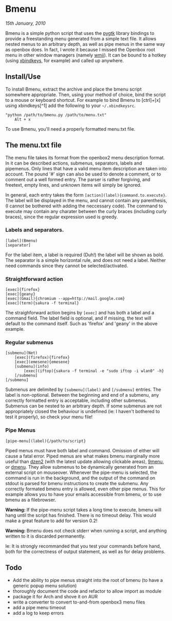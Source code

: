Bmenu 
=====
_15th January, 2010_

Bmenu is a simple python script that uses the [pygtk](http://www.pygtk.org) library bindings to provide a freestanding menu generated from a simple text file. It allows nested menus to an arbitrary depth, as well as pipe menus in the same way as openbox does. In fact, I wrote it because I missed the Openbox root menu in other window managers (namely [wmii](http://wmii.suckless.org)). It can be bound to a hotkey (using [xbindkeys](http://wiki.archlinux.org/index.php/Xbindkeys), for example) and called up anywhere. 


Install/Use
-----------
To install Bmenu, extract the archive and place the bmenu script somewhere appropriate. Then, using your method of choice, bind the script to a mouse or keyboard shortcut. For example to bind Bmenu to [ctrl]+[x] using xbindkeys[^1] add the following to your <code>~/.xbindkeysrc</code>.

	"python /path/to/bmenu.py /path/to/menu.txt"
		Alt + x

To use Bmenu, you'll need a properly formatted menu.txt file.

The menu.txt file
-----------------
The menu file takes its format from the openbox2 menu description format. In it can be described actions, submenus, separators, labels and pipemenus. Only lines that have a valid menu item description are taken into account. The pound '#' sign can also be used to denote a comment, or to comment out a well formed entry. The parser is rather forgiving, and freetext, empty lines, and unknown items will simply be ignored.

In general, each entry takes the form <code>\[action\]\(label\){command.to.execute}</code>. The label will be displayed in the menu, and cannot contain any parenthesis, (I cannot be bothered with adding the neccessary code). The command to execute may contain any charater between the curly braces (including curly braces), since the regular expression used is greedy.
 
### Labels and separators.

	[label](Bmenu)
	[separator]

For the label item, a label is required (Duh!) the label will be shown as bold. The separator is a simple horizontal rule, and does not need a label. Neither need commands since they cannot be selected/activated.

### Straightforward action

	[exec]{firefox}
	[exec]{geany}
	[exec](Gmail){chromium --app=http://mail.google.com}
	[exec](term){sakura -f terminal}

The straighforward action begins by <code>[exec]</code> and has both a label and a command field. The label field is optional, and if missing, the text will default to the command itself. Such as 'firefox' and 'geany' in the above example.

### Regular submenus

	[submenu](Net)
		[exec](firefox){firefox}
		[exec](emesene){emesene}
		[submenu](info)	
			[exec](iftop){sakura -f terminal -e "sudo iftop -i wlan0" -h}
		[/submenu]
	[/submenu]

Submenus are delimited by <code>\[submenu\](label)</code> and <code>\[/submenu\]</code> entries. The label is non-optional. Between the beginning and end of a submenu, any correctly formatted entry is acceptable, including other submenus. Submenus can be nested to an arbitrary depth. If some submenus are not appropriately closed the behaviour is undefined (ie: I haven't bothered to test it properly), so check your menu file!

### Pipe Menus

	[pipe-menu](label){/path/to/script}

Piped menus must have both label and command. Omission of either will cause a fatal error. Piped menus are what makes bmenu marginally more useful than [dzen2](http://sites.google.com/site/gotmor/dzen) (with the latest update allowing clickable areas), [9menu](http://pwet.fr/man/linux/commandes/9menu), or [dmenu](http://tools.suckless.org/dmenu/). They allow submenus to be dynamically generated from an external script on mouseover. Whenever the pipe-menu is selected, the command is run in the background, and the output of the command on stdout is parsed for bmenu instructions to create the submenu. Any correctly formated bmenu entry is allowed, even other pipe menus. This for example allows you to have your emails accessible from bmenu, or to use bmenu as a filebrowser. 

**Warning:** If the pipe-menu script takes a long time to execute, bmenu will hang until the script has finished. There is no timeout delay. This would make a great feature to add for version 0.2!

**Warning:** Bmenu does not check stderr when running a script, and anything written to it is discarded permanently.

Ie: It is strongly recommanded that you test your commands before hand, both for the correctness of output statement, as well as for delay problems.

## Todo

+ Add the ability to pipe menus straight into the root of bmenu (to have a generic popup menu solution)
+ thoroughly document the code and refactor to allow import as module
+ package it for Arch and shove it on AUR
+ write a converter to convert to-and-from openbox3 menu files
+ add a pipe menu timeout
+ add a log to keep errors
